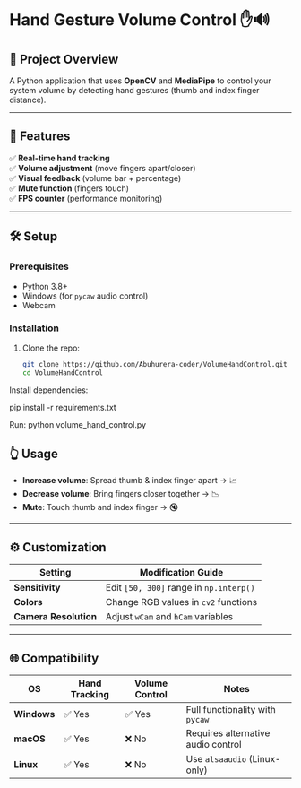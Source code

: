 # Hand Gesture Volume Control ✋🔊  


## 📌 Project Overview  
A Python application that uses **OpenCV** and **MediaPipe** to control your system volume by detecting hand gestures (thumb and index finger distance).  

---

## 🚀 Features  
✅ **Real-time hand tracking**  
✅ **Volume adjustment** (move fingers apart/closer)  
✅ **Visual feedback** (volume bar + percentage)  
✅ **Mute function** (fingers touch)  
✅ **FPS counter** (performance monitoring)  

---

## 🛠 Setup  

### Prerequisites  
- Python 3.8+  
- Windows (for `pycaw` audio control)  
- Webcam  

### Installation  
1. Clone the repo:  
   ```bash
   git clone https://github.com/Abuhurera-coder/VolumeHandControl.git
   cd VolumeHandControl
Install dependencies:


pip install -r requirements.txt


Run:
python volume_hand_control.py


## 👆 Usage  
- **Increase volume**: Spread thumb & index finger apart → 📈  
- **Decrease volume**: Bring fingers closer together → 📉  
- **Mute**: Touch thumb and index finger → 🔇  
  

---

## ⚙ Customization  

| Setting               | Modification Guide                     |
|-----------------------|----------------------------------------|
| **Sensitivity**       | Edit `[50, 300]` range in `np.interp()`|
| **Colors**           | Change RGB values in `cv2` functions   |
| **Camera Resolution**| Adjust `wCam` and `hCam` variables     |

---

## 🌐 Compatibility  

| OS        | Hand Tracking | Volume Control | Notes                          |
|-----------|--------------|----------------|--------------------------------|
| **Windows** | ✅ Yes       | ✅ Yes          | Full functionality with `pycaw`|
| **macOS**  | ✅ Yes       | ❌ No           | Requires alternative audio control |
| **Linux**  | ✅ Yes       | ❌ No           | Use `alsaaudio` (Linux-only)   |


